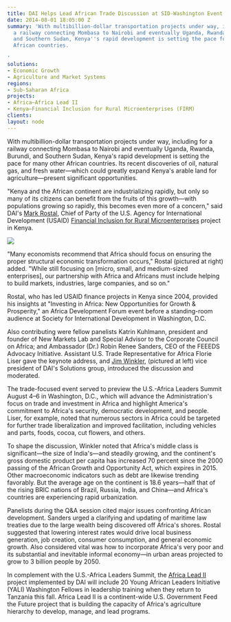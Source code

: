 ```yaml
---
title: DAI Helps Lead African Trade Discussion at SID-Washington Event
date: 2014-08-01 18:05:00 Z
summary: 'With multibillion-dollar transportation projects under way, including for
  a railway connecting Mombasa to Nairobi and eventually Uganda, Rwanda, Burundi,
  and Southern Sudan, Kenya''s rapid development is setting the pace for many other
  African countries.

'
solutions:
- Economic Growth
- Agriculture and Market Systems
regions:
- Sub-Saharan Africa
projects:
- Africa—Africa Lead II
- Kenya—Financial Inclusion for Rural Microenterprises (FIRM)
clients: 
layout: node
---
```


With multibillion-dollar transportation projects under way, including for a railway connecting Mombasa to Nairobi and eventually Uganda, Rwanda, Burundi, and Southern Sudan, Kenya's rapid development is setting the pace for many other African countries. Its recent discoveries of oil, natural gas, and fresh water—which could greatly expand Kenya's arable land for agriculture—present significant opportunities.

"Kenya and the African continent are industrializing rapidly, but only so many of its citizens can benefit from the fruits of this growth—with populations growing so rapidly, this becomes even more of a concern," said DAI's [Mark Rostal][1], Chief of Party of the U.S. Agency for International Development (USAID) [Financial Inclusion for Rural Microenterprises][2] project in Kenya.

![][3]

"Many economists recommend that Africa should focus on ensuring the proper structural economic transformation occurs," Rostal (pictured at right) added. "While still focusing on [micro, small, and medium-sized enterprises], our partnership with Africa and Africans must include helping to build markets, industries, large companies, and so on."

Rostal, who has led USAID finance projects in Kenya since 2004, provided his insights at "Investing in Africa: New Opportunities for Growth & Prosperity," an Africa Development Forum event before a standing-room audience at Society for International Development in Washington, D.C.

Also contributing were fellow panelists Katrin Kuhlmann, president and founder of New Markets Lab and Special Advisor to the Corporate Council on Africa; and Ambassador (Dr.) Robin Renee Sanders, CEO of the FEEEDS Advocacy Initiative. Assistant U.S. Trade Representative for Africa Florie Liser gave the keynote address, and [Jim Winkler][4], (pictured at left) vice president of DAI's Solutions group, introduced the discussion and moderated.

The trade-focused event served to preview the U.S.-Africa Leaders Summit August 4–6 in Washington, D.C., which will advance the Administration's focus on trade and investment in Africa and highlight America's commitment to Africa's security, democratic development, and people. Liser, for example, noted that numerous sectors in Africa could be targeted for further trade liberalization and improved facilitation, including vehicles and parts, foods, cocoa, cut flowers, and others.

To shape the discussion, Winkler noted that Africa's middle class is significant—the size of India's—and steadily growing, and the continent's gross domestic product per capita has increased 70 percent since the 2000 passing of the African Growth and Opportunity Act, which expires in 2015. Other macroeconomic indicators such as debt are likewise trending favorably. But the average age on the continent is 18.6 years—half that of the rising BRIC nations of Brazil, Russia, India, and China—and Africa's countries are experiencing rapid urbanization.

Panelists during the Q&A session cited major issues confronting African development. Sanders urged a clarifying and updating of maritime law treaties due to the large wealth being discovered off Africa's shores. Rostal suggested that lowering interest rates would drive local business generation, job creation, consumer consumption, and general economic growth. Also considered vital was how to incorporate Africa's very poor and its substantial and inevitable informal economy—in urban areas projected to grow to 3 billion people by 2050.

In complement with the U.S.-Africa Leaders Summit, the [Africa Lead II][5] project implemented by DAI will include 20 Young African Leaders Initiative (YALI) Washington Fellows in leadership training when they return to Tanzania this fall. Africa Lead II is a continent-wide U.S. Government Feed the Future project that is building the capacity of Africa's agriculture hierarchy to develop, manage, and lead programs.

[1]: /who-we-are/our-team/mark-rostal
[2]: /our-work/projects/kenya-financial-inclusion-rural-microenterprises-firm
[3]: https://assetify-dai.com/news/WinklerRostal.jpg
[4]: /who-we-are/our-team/jim-packard-winkler
[5]: /our-work/projects/africa-africa-lead-ii
